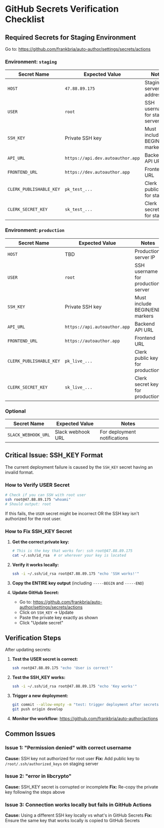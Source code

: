 # GitHub Secrets Verification Checklist

## Required Secrets for Staging Environment

Go to: https://github.com/frankbria/auto-author/settings/secrets/actions

### Environment: `staging`

| Secret Name | Expected Value | Notes |
|-------------|---------------|-------|
| `HOST` | `47.88.89.175` | Staging server IP address |
| `USER` | `root` | SSH username for staging server |
| `SSH_KEY` | Private SSH key | Must include BEGIN/END markers |
| `API_URL` | `https://api.dev.autoauthor.app` | Backend API URL |
| `FRONTEND_URL` | `https://dev.autoauthor.app` | Frontend URL |
| `CLERK_PUBLISHABLE_KEY` | `pk_test_...` | Clerk public key for staging |
| `CLERK_SECRET_KEY` | `sk_test_...` | Clerk secret key for staging |

### Environment: `production`

| Secret Name | Expected Value | Notes |
|-------------|---------------|-------|
| `HOST` | TBD | Production server IP |
| `USER` | `root` | SSH username for production server |
| `SSH_KEY` | Private SSH key | Must include BEGIN/END markers |
| `API_URL` | `https://api.autoauthor.app` | Backend API URL |
| `FRONTEND_URL` | `https://autoauthor.app` | Frontend URL |
| `CLERK_PUBLISHABLE_KEY` | `pk_live_...` | Clerk public key for production |
| `CLERK_SECRET_KEY` | `sk_live_...` | Clerk secret key for production |

### Optional

| Secret Name | Expected Value | Notes |
|-------------|---------------|-------|
| `SLACK_WEBHOOK_URL` | Slack webhook URL | For deployment notifications |

## Critical Issue: SSH_KEY Format

The current deployment failure is caused by the `SSH_KEY` secret having an invalid format.

### How to Verify USER Secret

```bash
# Check if you can SSH with root user
ssh root@47.88.89.175 "whoami"
# Should output: root
```

If this fails, the `USER` secret might be incorrect OR the SSH key isn't authorized for the root user.

### How to Fix SSH_KEY Secret

1. **Get the correct private key:**
   ```bash
   # This is the key that works for: ssh root@47.88.89.175
   cat ~/.ssh/id_rsa  # or wherever your key is located
   ```

2. **Verify it works locally:**
   ```bash
   ssh -i ~/.ssh/id_rsa root@47.88.89.175 "echo 'SSH works!'"
   ```

3. **Copy the ENTIRE key output** (including `-----BEGIN` and `-----END`)

4. **Update GitHub Secret:**
   - Go to: https://github.com/frankbria/auto-author/settings/secrets/actions
   - Click on `SSH_KEY` → Update
   - Paste the private key exactly as shown
   - Click "Update secret"

## Verification Steps

After updating secrets:

1. **Test the USER secret is correct:**
   ```bash
   ssh root@47.88.89.175 "echo 'User is correct'"
   ```

2. **Test the SSH_KEY works:**
   ```bash
   ssh -i ~/.ssh/id_rsa root@47.88.89.175 "echo 'Key works'"
   ```

3. **Trigger a new deployment:**
   ```bash
   git commit --allow-empty -m "test: trigger deployment after secrets verification"
   git push origin develop
   ```

4. **Monitor the workflow:**
   https://github.com/frankbria/auto-author/actions

## Common Issues

### Issue 1: "Permission denied" with correct username
**Cause:** SSH key not authorized for root user
**Fix:** Add public key to `/root/.ssh/authorized_keys` on staging server

### Issue 2: "error in libcrypto"
**Cause:** SSH_KEY secret is corrupted or incomplete
**Fix:** Re-copy the private key following the steps above

### Issue 3: Connection works locally but fails in GitHub Actions
**Cause:** Using a different SSH key locally vs what's in GitHub Secrets
**Fix:** Ensure the same key that works locally is copied to GitHub Secrets
